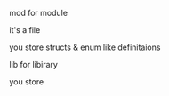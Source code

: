 mod for module

it's a file

you store structs & enum like definitaions

lib for libirary

you store 